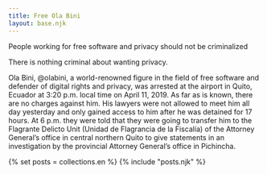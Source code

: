 ```yaml
---
title: Free Ola Bini
layout: base.njk
---
```

People working for free software and privacy should not be criminalized

There is nothing criminal about wanting privacy.

Ola Bini, @olabini, a world-renowned figure in the field of free software and defender of digital rights and privacy, was arrested at the airport in Quito, Ecuador at 3:20 p.m. local time on April 11, 2019. As far as is known, there are no charges against him. His lawyers were not allowed to meet him all day yesterday and only gained access to him after he was detained for 17 hours. At 6 p.m. they were told that they were going to transfer him to the Flagrante Delicto Unit (Unidad de Flagrancia de la Fiscalía) of the Attorney General’s office in central northern Quito to give statements in an investigation by the provincial Attorney General’s office in Pichincha.

{% set posts = collections.en %}
{% include "posts.njk" %}

